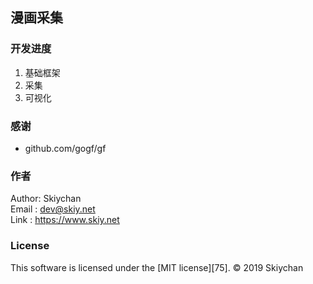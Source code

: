 ## 漫画采集

### 开发进度
1. 基础框架
2. 采集
3. 可视化

### 感谢
- github.com/gogf/gf

### 作者
Author: Skiychan   
Email : dev@skiy.net   
Link  : https://www.skiy.net    

### License

This software is licensed under the [MIT license][75]. © 2019 Skiychan